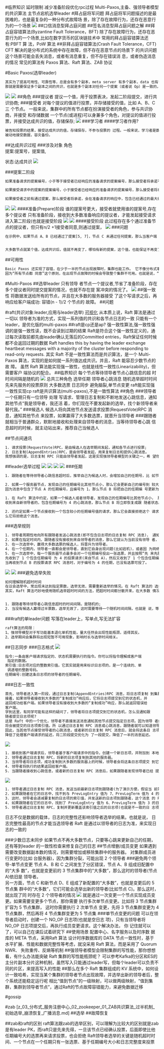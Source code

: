 #临界知识
延时限制
减少准备阶段优化rpc过程
Multi-Paxos,主备、强领导者模型的共识算法
主节点宕机选举leader
#拜占庭将军问题
拜占庭将军问题描述的是最困难的，也是最复杂的一种分布式故障场 景，除了存在故障行为，还存在恶意行为的一个场景
![](.z_01_分布式_临界知识_分布式共识问题_拜占庭将军问题_images/960a19f0.png)
##口信消息型拜占庭问题
##签名消息型拜占庭问题之解
##拜占庭容错算法(Byzantine Fault Tolerance，BFT)
除了存在故障行为，还存在恶意行为的一个场景,比如在数字货币的区块链技术中
常用的拜占庭容错算法还有:PBFT 算 法，PoW 算法
##非拜占庭容错算法(Crash Fault Tolerance，CFT)
CFT 解决的是分布式的系统中存在故障，但不存在恶意节点的场景下 的共识问题
这个场景可能会丢失消息，或者有消息重复，但不存在错误消 息，或者伪造消息的情况
常见的算法有 Paxos 算法、Raft 算法、ZAB 协议

#Basic Paxos(选举leader)
```asp
其实为了提高可用性、可靠性等，总是会有多个副本，meta server 有多个副本，data 也有多个副本，多个副本虽然能提高可靠性和可用性，但是也带来了新的问题，
那就是需要保证多个副本之间的共识，也就是多个副本对任何一个提案（或者说 Op）是一致的，一个 Op 如何来达到共识，就像 4 个人提案去哪里吃饭，需要保证一些基本的特性：

```
![](.z_01_分布式_临界知识_共识算法_一致性算法_raft_paxos(选举)_gossip_images/c0d50017.png)
![](.z_01_分布式_临界知识_共识(consensus)算法_一致性算法_raft_paxos(选举)_gossip_images/f99e4803.png)
##角色
###提议者
提议一个值，用于投票表决，发起二阶段提交，进行共识协商;
###接受者
对每个提议的值进行投票，并存储接受的值，比如 A、B、C 三 个节点。 一般来说，集群中的所有节点都在扮演接受者的角色，参与共识协商，并接受 和存储数据
一个节点(或进程)可以身兼多个角色，对提议的值进行投票，并接受达成共识的值，存储保存;
![](.z_01_分布式_临界知识_共识算法_一致性算法_raft_paxos(选举)_gossip_images/3221564d.png)
###学习者
####学习者作用?
```asp
被告知投票的结果，接受达成共识的值，存储保存，不参与投票的 过程。一般来说，学习者是数据备份节点，比如“Master-Slave”模型中的 Slave，
被动地接受数据，容灾备份。
```
##达成共识过程
###涉及对象
角色  
提案:提案号，提案值,

状态:达成共识
![](.z_01_分布式_临界知识_共识(consensus)算法_一致性算法_raft_paxos(选举)_gossip_images/b23ea036.png)

###提案二阶段
```asp
如果准备请求的提案编号，小于等于接受者已经响应的准备请求的提案编号，那么接受者将承诺不响应这个准备请求；

如果接受请求中的提案的提案编号，小于接受者已经响应的准备请求的提案编号，那么接受者将承诺不通过这个提案；

如果接受者之前有通过提案，那么接受者将承诺，会在准备请求的响应中，包含已经通过的最大编号的提案信息。
```
![](.z_01_分布式_临界知识_共识(consensus)算法_一致性算法_raft_paxos(选举)_gossip_images/427a67bb.png)
![](.z_01_分布式_临界知识_共识(consensus)算法_一致性算法_raft_paxos(选举)_gossip_images/4d6fe5ef.png)
####准备(Prepare)阶段
谁的提案号更大，接受者就使用谁的提案号,存在多个提议者
只有准备阶段，接收到大多数准备响应的提议者，才能发起接受请求进入第二阶段(也就是接受阶段
![](.z_01_分布式_临界知识_共识算法_一致性算法_raft_paxos(选举)_gossip_images/9fcb9866.png)
![](.z_01_分布式_临界知识_共识算法_一致性算法_raft_paxos(选举)_gossip_images/ff7f9565.png)
####接受阶段
此过程存在多个通过准备节点的提议者，但只有n/2 +1接受者同意,则通过提案，
![](.z_01_分布式_临界知识_共识算法_一致性算法_raft_paxos(选举)_gossip_images/341a5423.png)
###问题
```asp
在示例中，如果节点 A、B 已经通过了提案[5, 7]，节点 C 未通过任何提案，那么当客户端 3 提案编号为 9 时，通过 Basic Paxos 执行“SET X = 6”，最终三个节点上 X 值是多少呢？


大多数节点就某个值，达成共识后，值就不再变了，哪怕有新的提案，这个值，也能保证不再变了。”这个最后的值肯定是7，至于编号嘛，取最大的
```
##可用性
```asp
Basic Paxos 还实现了容错，在少于一半的节点出现故障时，集群也能工作。 它不像分布式事务算法那样，必须要所有节点都同意后才提交操作，
因为“所有节点都 同意”这个原则，在出现节点故障的时候会导致整个集群不可用。也就是说，“大多数 节点都同意”的原则，赋予了 Basic Paxos 容错的能力，让它能够容忍少于一半的节点 的故障。

```

#Multi-Paxos
##选举leader
只有领导 者节点一个提议者,节省了准备阶段，存在多个提议者同时提交提案的情况，也就不存在提 案冲突的情况了。
![](.z_01_分布式_临界知识_共识(consensus)算法_一致性算法_raft_paxos(选举)_gossip_images/6943b29e.png)
##强一致性
将数据发送给所有的节点，并且在大多数的服务器接受 了这个写请求之后，再响应给客户端成功:
容错(n - 1)/2 个节点的 故障。
##问题

#raft(共识对象:leader,应用与leader选举)
[可视化](http://thesecretlivesofdata.com/raft/)
从本质上说，Raft 算法是通过一切以 领导者为准的方式，实现一系列值的共识和各节点日志的一致
只能有一个leader，是优化版的multi-paxos
##raft是cp还是ap?
强一致性算法,强一致性强调的是强一致性读，既不会读到过期的结果
Raft是符合这个强一致性定义的，通过每次读取前都先由leader确认无落后的Committed entries，Raft保证任何时候都不会返回过期的数据
Raft handles this by having the leader exchange heartbeat messages with a majority of the cluster before responding to read-only requests.
[](https://lentil1016.cn/consistencies-and-raft/)
其实 Raft 不是一致性算法而是共识算法，是一个 Multi-Paxos 算法，实现的是如何就一系列值达成共识。并且，Raft 能容忍少数节点的故 障。
虽然 Raft 算法能实现强一致性，也就是线性一致性(Linearizability)，但需要客户 端协议的配合。
##临界知识
每个节点等待领导者节点心跳信息的超 时时间间隔是随机的
![](.z_01_分布式_临界知识_共识(consensus)算法_一致性算法_paxos(选举)_raft_gossip_images/cbba631d.png)
总共三种角色
选举任期
领导者心跳消息
随机选举超时时间
先来先服务的投票原则
大多数选票
日志同步
避免脑裂,单节点变更
raft能实现强一致性实现cp
raft是共识算法(multi-paxos),不是一致性算法
##角色
###领导者
一个任期只有一位领导
处理 写请求、管理日志复制和不断地发送心跳信息，通知其他节点“我是领导者，我还活 着，你们现在不要发起新的选举，找个新领导者来替代我。”
###候选人
候选人将向其他节点发送请求投票(RequestVote)RPC 消息，通知其他节点 来投票，如果赢得了大多数选票，就晋升当领导者
###跟随者
就相当于普通群众，默默地接收和处理来自领导者的消息，当等待领导者心跳
 信息超时的时候，就主动站出来，推荐自己当候选人

##节点间通讯
```asp
1. 请求投票(RequestVote)RPC，是由候选人在选举期间发起，通知各节点进行投票;
2. 日志复制(AppendEntries)RPC，是由领导者发起，用来复制日志和提供心跳消息。
我想强调的是，日志复制 RPC 只能由领导者发起，这是实现强领导者模型的关键之一，希 望你能注意这一点，后续能更好地理解日志复制，理解日志的一致是怎么实现的。
```
##leader选举过程
![](.z_01_分布式_临界知识_共识(consensus)算法_一致性算法_paxos(选举)_raft_gossip_images/59c20d36.png)
![](.z_01_分布式_临界知识_共识(consensus)算法_一致性算法_paxos(选举)_raft_gossip_images/9963f503.png)
![](.z_01_分布式_临界知识_共识(consensus)算法_一致性算法_paxos(选举)_raft_gossip_images/e376b3a3.png)
![](.z_01_分布式_临界知识_共识(consensus)算法_一致性算法_paxos(选举)_raft_gossip_images/a9a01648.png)
###任期
```asp
1. 跟随者在等待领导者心跳信息超时后，推举自己为候选人时，会增加自己的任期号，比 如节点 A 的当前任期编号为 0，那么在推举自己为候选人时，会将自己的任期编号增加 为 1。

2. 如果一个服务器节点，发现自己的任期编号比其他节点小，那么它会更新自己的编号到 较大的编号值。比如节点 B 的任期编号是 0，当收到来自节点 A 的请求投票 RPC 消息 时，
因为消息中包含了节点 A 的任期编号，且编号为 1，那么节点 B 将把自己的任期编 号更新为 1。

1. 在 Raft 算法中约定，如果一个候选人或者领导者，发现自己的任期编号比其他节点小， 那么它会立即恢复成跟随者状态。比如分区错误恢复后，任期编号为 3 的领导者节点 B，
收到来自新领导者的，包含任期编号为 4 的心跳消息，那么节点 B 将立即恢复成跟 随者状态。

2. 还约定如果一个节点接收到一个包含较小的任期编号值的请求，那么它会直接拒绝这个 请求。比如节点 C 的任期编号为 4，收到包含任期编号为 3 的请求投票 RPC 消息，那
么它将拒绝这个消息。
```
###选举规则
[](https://zhuanlan.zhihu.com/p/27207160)
```asp
1. 领导者周期性地向所有跟随者发送心跳消息(即不包含日志项的日志复制 RPC 消息)， 通知大家我是领导者，阻止跟随者发起新的选举。
2. 如果在指定时间内，跟随者没有接收到来自领导者的消息，那么它就认为当前没有领导 者，推举自己为候选人，发起领导者选举。
3. 在一次选举中，赢得大多数选票的候选人，将晋升为领导者。
4. 在一个任期内，领导者一直都会是领导者，直到它自身出现问题(比如宕机)，或者因 为网络延迟，其他节点发起一轮新的选举。
5. 在一次选举中，每一个服务器节点最多会对一个任期编号投出一张选票，并且按照“先 来先服务”的原则进行投票。比如节点 C 的任期编号为 3，
先收到了 1 个包含任期编号 为 4 的投票请求(来自节点 A)，然后又收到了 1 个包含任期编号为 4 的投票请求(来 自节点 B)。那么节点 C 将会把唯一一张选票投给节点 A，
当再收到节点 B 的投票请求 RPC 消息时，对于编号为 4 的任期，已没有选票可投了。
```
![](.z_01_分布式_临界知识_共识(consensus)算法_一致性算法_paxos(选举)_raft_gossip_images/e9248c41.png)
![](.z_01_分布式_临界知识_共识(consensus)算法_一致性算法_paxos(选举)_raft_gossip_images/d3f4a98e.png)
###避免选举失败
```asp
如何理解随机超时时间
在议会选举中，常出现未达到指定票数，选举无效，需要重新选举的情况。在 Raft 算法的 选举中，也存在类似的问题，那它是如何处理选举无效的问题呢?
其实，Raft 算法巧妙地使用随机选举超时时间的方法，把超时时间都分散开来，在大多数 情况下只有一个服务器节点先发起选举，而不是同时发起选举，这样就能减少因选票瓜分导 致选举失败的情况。


1. 跟随者等待领导者心跳信息超时的时间间隔，是随机的;
2. 当没有候选人赢得过半票数，选举无效了，这时需要等待一个随机时间间隔，也就是 说，等待选举超时的时间间隔，是随机的。
```
###raft的单leader问题
写落在leader上，写单点,写无法扩容
```asp
raft算法的局限：
1、强领导模型对于写功能基本退化单机性能，量大任然会出现性能瓶颈，适得其反。
2、选举期间会集群将出现短暂不可用现象，影响时长与选举时间相关。
```
##日志同步
###日志格式
![](.z_01_分布式_临界知识_共识(consensus)算法_一致性算法_paxos(选举)_raft_gossip_images/a0d49ce3.png)
```asp
指令:一条由客户端请求指定的、状态机需要执行的指令。你可以将指令理解成客户端
 指定的数据。
索引值:日志项对应的整数索引值。它其实就是用来标识日志项的，是一个连续的、单
 调递增的整数号码。
任期编号:创建这条日志项的领导者的任期编号。
```
###日志一致性
```asp
首先，领导者进入第一阶段，通过日志复制(AppendEntries)RPC 消息，将日志项复制 到集群其他节点上。
接着，如果领导者接收到大多数的“复制成功”响应后，它将日志项提交到它的状态机，并
返回成功给客户端。如果领导者没有接收到大多数的“复制成功”响应，那么就返回错误给
客户端。
学到这里，有同学可能有这样的疑问了，领导者将日志项提交到它的状态机，怎么没通知跟
随者提交日志项呢?
这是 Raft 中的一个优化，领导者不直接发送消息通知其他节点提交指定日志项。因为领导 者的日志复制 RPC 消息或心跳消息，包含了当前最大的，
将会被提交的日志项索引值。所 以通过日志复制 RPC 消息或心跳消息，跟随者就可以知道领导者的日志提交位置信息。
因此，当其他节点接受领导者的心跳消息，或者新的日志复制 RPC 消息后，就会将这条日 志项提交到它的状态机。而这个优化，
降低了处理客户端请求的延迟，将二阶段提交优化为 了一段提交，降低了一半的消息延迟。
```
![](.z_01_分布式_临界知识_共识(consensus)算法_一致性算法_paxos(选举)_raft_gossip_images/b29859d0.png)
```asp
1. 接收到客户端请求后，领导者基于客户端请求中的指令，创建一个新日志项，并附加到 本地日志中。
2. 领导者通过日志复制 RPC，将新的日志项复制到其他的服务器。
3. 当领导者将日志项，成功复制到大多数的服务器上的时候，领导者会将这条日志项提交 到它的状态机中。
4. 领导者将执行的结果返回给客户端。
5. 当跟随者接收到心跳信息，或者新的日志复制 RPC 消息后，如果跟随者发现领导者已经 提交了某条日志项，而它还没提交，那么跟随者就将这条日志项提交到本地的状态机 中。
```
![](.z_01_分布式_临界知识_共识(consensus)算法_一致性算法_paxos(选举)_raft_gossip_images/e472b0d3.png)
```asp
1. 领导者通过日志复制 RPC 消息，发送当前最新日志项到跟随者(为了演示方便，假设当 前需要复制的日志项是最新的)，这个消息的 PrevLogEntry 值为 7，PrevLogTerm 值 为 4。
2. 如果跟随者在它的日志中，找不到与 PrevLogEntry 值为 7、PrevLogTerm 值为 4 的日 志项，也就是说它的日志和领导者的不一致了，那么跟随者就会拒绝接收新的日志项， 并返回失败信息给领导者。
3. 这时，领导者会递减要复制的日志项的索引值，并发送新的日志项到跟随者，这个消息 的 PrevLogEntry 值为 6，PrevLogTerm 值为 3。
4. 如果跟随者在它的日志中，找到了 PrevLogEntry 值为 6、PrevLogTerm 值为 3 的日志 项，那么日志复制 RPC 返回成功，这样一来，领导者就知道在 PrevLogEntry 值为 6、 PrevLogTerm 值为 3 的位置，跟随者的日志项与自己相同。
5. 领导者通过日志复制 RPC，复制并更新覆盖该索引值之后的日志项(也就是不一致的日 志项)，最终实现了集群各节点日志的一致。
```
日志不仅是数据的载体，日志的完整性还影响领导者选举的结果。也就是说， 日志完整性最高的节点才能当选领导者
Raft 是通过以领导者的日志为准，来实现日志的一致的

###少数日志未同步
如果节点不再大多数节点，只要等心跳来更新自己的任期，还有等到leader 的一致性检查来修复自己的日志
##节点增删/成员变更
如果遇到需要改变数据副本数的情况，则需要增加或移除集群中的服务器。
对集群成员进行变更时(比如 台服务器)，因为集群分裂，可能出现 2 个领导者
###避免两个领导-单节点变更
[](https://juejin.cn/post/6975512357640339463#heading-5)
节点 A、B 和 C 之间发生了分区错误，节点 A、B 组成旧配置中的“大多 数”，也就是变更前的 3 节点集群中的“大多数”，那么这时的领导者(节点 A)依旧是 领导者。  
另一方面，节点 C 和新节点 D、E 组成了新配置的“大多数”，也就是变更后的 5 节点集 群中的“大多数”，它们可能会选举出新的领导者(比如节点 C)。那么这时，就出现了同 时存在 2 个领导者的情况
![](.z_01_分布式_临界知识_共识(consensus)算法_一致性算法_paxos(选举)_raft_gossip_images/66298814.png)
就是通过一次变更一个节点实现成员变更。如果需要变更多个节点，那你需要 执行多次单节点变更。比如将 3 节点集群扩容为 5 节点集群，
这时你需要执行 2 次单节点 变更，先将 3 节点集群变更为 4 节点集群，然后再将 4 节点集群变更为 5 节点集
###单节点变更的问题
可以在领导者启动时，创建一个 NO_OP 日志项(也就是空日志 项)，只有当领导者将 NO_OP 日志项提交后，再执行成员变更请求。这个解决办法，
你 记住就可以了，可以自己在课后试着研究下
##使用场景
配置中心、名字服务以及时序数 据库的 META 节点，采用Raft 算法
设计时序数据库的 DATA 节点一致性时，基于 水平扩展、性能和数据完整性等考虑，就没采用 Raft 算法，而是采用了 Quorum NWR、 失败重传、反熵等机制
##强领导者模型会限制集群的写性能，那你想想看，有什么办法能突破 Raft 集群的写性能瓶颈呢？
可以参考Kafka的分区和ES的主分片副本分片这种机制，虽然写入只能通过leader写，但每个leader可以负责不同的片区，来提高写入的性能
##那么在多个 Raft 集群组成的 KV 系统中，如何设计一致哈希，实现当某个集群的领导者节点出现故障，并选举出新的领导者后，整个系统还能稳定运行呢
相比“值到节点”的一级映射，可以做两级映射，“值到集群，集群到领导者节点”，通过Raft的节点故障容错能力，来避免数据迁移


#gossip

#zab
[z_03_分布式_服务注册中心_02_zookeeper_01_ZAB共识算法_过半机制_初始选举_崩溃恢复_广播消息.md]
##选举
##故障恢复

##zab和raft的区别
raft算法跟zab的选举区别，可以理解为比较大的区别就是zab是有leader PK，而raft只是先来先得，一旦该节点已经确认投票，后面即使比他任期编号大的选票再来请求投票，也会拒绝
Raft领导者选举的关键是随机超时时间、一个节点在一个任期只有一张选票、基于任期编号大小和日志完整度来投票
[](https://time.geekbang.org/column/article/237950)
